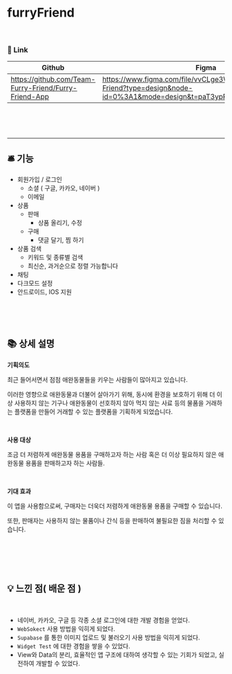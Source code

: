 # furryFriend

<br/>

### 🔗 Link

| Github | Figma |
| --- | --- |
| https://github.com/Team-Furry-Friend/Furry-Friend-App | https://www.figma.com/file/vvCLge3WpfmDjYHauk5jv4/Furry-Friend?type=design&node-id=0%3A1&mode=design&t=paT3ypPsShTG5bYa-1 |

<br/>
<br/>
<br/>

---

## 🛎️ 기능

- 회원가입 / 로그인
    - 소셜 ( 구글, 카카오, 네이버 )
    - 이메일
- 상품
    - 판매
        - 상품 올리기, 수정
    - 구매
        - 댓글 달기, 찜 하기
- 상품 검색
    - 키워드 및 종류별 검색
    - 최신순, 과거순으로 정렬 가능합니다
- 채팅
- 다크모드 설정
- 안드로이드, IOS 지원

<br/>
<br/>
<br/>

## 📚 상세 설명

**기획의도**

최근 들어서면서 점점 애완동물들을 키우는 사람들이 많아지고 있습니다.

이러한 영향으로 애완동물과 더불어 살아가기 위해, 동시에 환경을 보호하기 위해 더 이상 사용하지 않는 기구나 애완동물이 선호하지 않아 먹지 않는 사료 등의 물품을 거래하는 플랫폼을 만들어 거래할 수 있는 플랫폼을 기획하게 되었습니다.

<br/>

**사용 대상**

조금 더 저렴하게 애완동물 용품을 구매하고자 하는 사람 혹은 더 이상 필요하지 않은 애완동물 용품을 판매하고자 하는 사람들.

<br/>

**기대 효과**

이 앱을 사용함으로써, 구매자는 더욱더 저렴하게 애완동물 용품을 구매할 수 있습니다.

또한, 판매자는 사용하지 않는 물품이나 간식 등을 판매하여 불필요한 짐을 처리할 수 있습니다.

<br/>

<br/>
<br/>
<br/>

## 💡 느낀 점( 배운 점 )

<br/>

- 네이버, 카카오, 구글 등 각종 소셜 로그인에 대한 개발 경험을 얻었다.
- `WebSokect` 사용 방법을 익히게 되었다.
- `Supabase` 를 통한 이미지 업로드 및 불러오기 사용 방법을 익히게 되었다.
- `Widget Test` 에 대한 경험을 쌓을 수 있었다.
- View와 Data의 분리, 효율적인 앱 구조에 대하여 생각할 수 있는 기회가 되었고, 실전하여 개발할 수 있었다.
